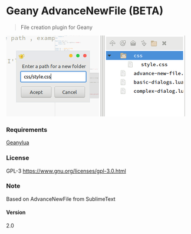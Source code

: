 # Geany AdvanceNewFile (BETA)

> File creation plugin for Geany

![screenshot](screenshot.png "AdvanceNewFile")

### Requirements

[Geanylua](https://github.com/geany/geany-plugins/tree/master/geanylua)

### License

GPL-3 <https://www.gnu.org/licenses/gpl-3.0.html>

### Note

Based on AdvanceNewFile from SublimeText

#### Version

2.0

